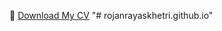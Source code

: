 📄 [Download My CV](https://github.com/nima0610/Nimfolio/raw/main/my%20cv.docx)
"# rojanrayaskhetri.github.io" 
